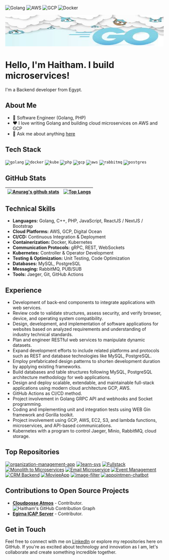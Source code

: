 <!--START_SECTION:badges-->
![Golang](https://img.shields.io/badge/Golang-1DA1F2?style=for-the-badge&logo=go&logoColor=white)
![AWS](https://img.shields.io/badge/AWS-FF9900?style=for-the-badge&logo=amazonaws&logoColor=white)
![GCP](https://img.shields.io/badge/GCP-4285F4?style=for-the-badge&logo=googlecloud&logoColor=white)
![Docker](https://img.shields.io/badge/Docker-2496ED?style=for-the-badge&logo=docker&logoColor=white)
<!--END_SECTION:badges-->

<p align="center">
  <img width="100%" alt="Hello, I'm Haitham. I build microservices!" src="./assets/goimage.jfif" height="100px" />
</p>

# Hello, I'm Haitham. I build microservices!

I'm a Backend developer from Egypt.

## About Me

- 💼 Software Engineer (Golang, PHP)
- ❤️ I love writing Golang and building cloud microservices on AWS and GCP
- 💬 Ask me about anything [here](https://github.com/haitham911/haitham911/issues)

## Tech Stack

<p float="left">
  <code><img height="40" alt="golang" src="https://github.com/haitham911/haitham911/blob/main/assets/go.png"></code>
  <code><img height="40" alt="docker" src="https://github.com/haitham911/haitham911/blob/main/assets/docker.png"></code>    
  <code><img height="40" alt="kube" src="https://github.com/haitham911/haitham911/blob/main/assets/kube.png"></code> 
  <code><img height="40" alt="php" src="https://github.com/haitham911/haitham911/blob/main/assets/php.png"></code>
  <code><img height="40" alt="gcp" src="https://github.com/haitham911/haitham911/blob/main/assets/gcp.png"></code>
  <code><img height="40" alt="aws" src="https://github.com/haitham911/haitham911/blob/main/assets/aws.png"></code>
  <code><img height="40" alt="rabbitmq" src="https://github.com/haitham911/haitham911/blob/main/assets/rabbit.png"></code>    
  <code><img height="40" alt="postgres" src="https://github.com/haitham911/haitham911/blob/main/assets/pg.png"></code>    
</p>

## GitHub Stats

| [![Anurag's github stats](https://github-readme-stats.vercel.app/api?username=haitham911&show_icons=true&include_all_commits=true&theme=buefy&hide_border=true)](https://github.com/anuraghazra/github-readme-stats) | [![Top Langs](https://github-readme-stats.vercel.app/api/top-langs/?username=haitham911&layout=compact&theme=buefy&hide_border=true)](https://github.com/anuraghazra/github-readme-stats) |
| ------------- | ------------- |

## Technical Skills
- **Languages:** Golang, C++, PHP, JavaScript, ReactJS / NextJS / Bootstrap
- **Cloud Platforms:** AWS, GCP, Digital Ocean
- **CI/CD:** Continuous Integration & Deployment
- **Containerization:** Docker, Kubernetes
- **Communication Protocols:** gRPC, REST, WebSockets
- **Kubernetes:** Controller & Operator Development
- **Testing & Optimization:** Unit Testing, Code Optimization
- **Databases:** MySQL, PostgreSQL
- **Messaging:** RabbitMQ, PUB/SUB
- **Tools:** Jaeger, Git, GitHub Actions

## Experience

- Development of back-end components to integrate applications with web services.
- Review code to validate structures, assess security, and verify browser, device, and operating system compatibility.
- Design, development, and implementation of software applications for websites based on analyzed requirements and understanding of industry technical standards.
- Plan and engineer RESTful web services to manipulate dynamic datasets.
- Expand development efforts to include related platforms and protocols such as REST and database technologies like MySQL, PostgreSQL.
- Employ prefabricated design patterns to shorten development duration by applying existing frameworks.
- Build databases and table structures following MySQL, PostgreSQL architecture methodology for web applications.
- Design and deploy scalable, extendable, and maintainable full-stack applications using modern cloud architecture GCP, AWS.
- GitHub Actions as CI/CD method.
- Project involvement in Golang GRPC API and webhooks and Socket programming.
- Coding and implementing unit and integration tests using WEB Gin framework and Gorilla toolkit.
- Project involvement using GCP, AWS, EC2, S3, and lambda functions, microservices, and API-based communications.
- Kubernetes with a program to control Jaeger, Minio, RabbitMQ, cloud storage.

## Top Repositories
[![organization-management-app](https://github-readme-stats.vercel.app/api/pin/?username=haitham911&repo=organization-management-app&theme=buefy)](https://github.com/haitham911/organization-management-app)
[![learn-sys](https://github-readme-stats.vercel.app/api/pin/?username=haitham911&repo=learn-sys&theme=buefy)](https://github.com/haitham911/learn-sys)
[![Fullstack](https://github-readme-stats.vercel.app/api/pin/?username=haitham911&repo=fullstack&theme=buefy)](https://github.com/haitham911/fullstack)
[![Monolith to Microservices](https://github-readme-stats.vercel.app/api/pin/?username=haitham911&repo=cd0354-monolith-to-microservices-project&theme=buefy)](https://github.com/haitham911/cd0354-monolith-to-microservices-project)
[![Email Microservice](https://github-readme-stats.vercel.app/api/pin/?username=haitham911&repo=email-microservice&theme=buefy)](https://github.com/haitham911/email-microservice)
[![Event Management](https://github-readme-stats.vercel.app/api/pin/?username=haitham911&repo=event-management-&theme=buefy)](https://github.com/haitham911/event-management-)
[![CRM Backend](https://github-readme-stats.vercel.app/api/pin/?username=haitham911&repo=CRM-Backend&theme=buefy)](https://github.com/haitham911/CRM-Backend)
[![MovieeApp](https://github-readme-stats.vercel.app/api/pin/?username=haitham911&repo=movieeapp&theme=buefy)](https://github.com/haitham911/movieeapp)
[![image-filter](https://github-readme-stats.vercel.app/api/pin/?username=haitham911&repo=image-filter&theme=buefy)](https://github.com/haitham911/image-filter)
[![appointmen-chatbot](https://github-readme-stats.vercel.app/api/pin/?username=haitham911&repo=appointmen-chatbot&theme=buefy)](https://github.com/haitham911/appointmen-chatbot)
## Contributions to Open Source Projects
- [**Cloudposse Atmos**](https://github.com/cloudposse/atmos) - Contributor.
![Haitham's GitHub Contribution Graph](https://activity-graph.herokuapp.com/graph?username=haitham911&theme=react-dark)
- [**Egirna ICAP Server**](https://github.com/egirna/icap-server) - Contributor.

## Get in Touch

Feel free to connect with me on [LinkedIn](https://www.linkedin.com/in/haitham-rageh-52b52a10b) or explore my repositories here on GitHub. If you're as excited about technology and innovation as I am, let's collaborate and create something incredible together.
